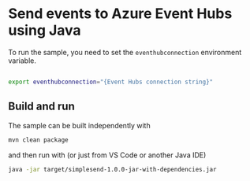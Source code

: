# Send events to Azure Event Hubs using Java

To run the sample, you need to set the `eventhubconnection` environment variable. 

```bash

export eventhubconnection="{Event Hubs connection string}"
```

## Build and run

The sample can be built independently with 

```bash
mvn clean package
```

and then run with (or just from VS Code or another Java IDE)

```bash
java -jar target/simplesend-1.0.0-jar-with-dependencies.jar
```